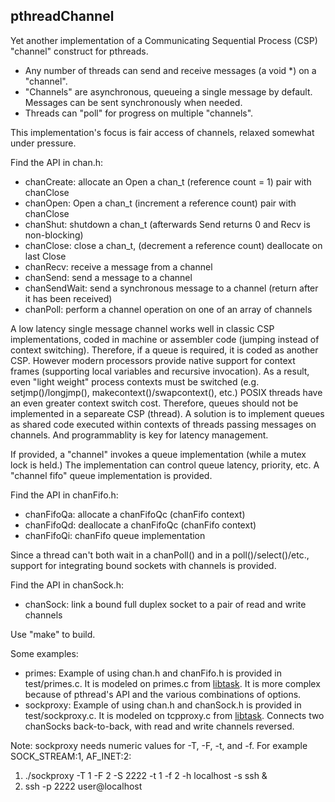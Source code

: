 ## pthreadChannel
Yet another implementation of a Communicating Sequential Process (CSP) "channel" construct for pthreads.

* Any number of threads can send and receive messages (a void *) on a "channel".
* "Channels" are asynchronous, queueing a single message by default. Messages can be sent synchronously when needed.
* Threads can "poll" for progress on multiple "channels".

This implementation's focus is fair access of channels, relaxed somewhat under pressure.

Find the API in chan.h:

* chanCreate: allocate an Open a chan_t (reference count = 1) pair with chanClose
* chanOpen: Open a chan_t (increment a reference count) pair with chanClose
* chanShut: shutdown a chan_t (afterwards Send returns 0 and Recv is non-blocking)
* chanClose: close a chan_t, (decrement a reference count) deallocate on last Close
* chanRecv: receive a message from a channel
* chanSend: send a message to a channel
* chanSendWait: send a synchronous message to a channel (return after it has been received)
* chanPoll: perform a channel operation on one of an array of channels

A low latency single message channel works well in classic CSP implementations, coded in machine or assembler code (jumping instead of context switching).
Therefore, if a queue is required, it is coded as another CSP.
However modern processors provide native support for context frames (supporting local variables and recursive invocation).
As a result, even "light weight" process contexts must be switched (e.g. setjmp()/longjmp(), makecontext()/swapcontext(), etc.)
POSIX threads have an even greater context switch cost.
Therefore, queues should not be implemented in a separeate CSP (thread).
A solution is to implement queues as shared code executed within contexts of threads passing messages on channels.
And programmablity is key for latency management.

If provided, a "channel" invokes a queue implementation (while a mutex lock is held.)
The implementation can control queue latency, priority, etc.
A "channel fifo" queue implementation is provided.

Find the API in chanFifo.h:

* chanFifoQa: allocate a chanFifoQc (chanFifo context)
* chanFifoQd: deallocate a chanFifoQc (chanFifo context)
* chanFifoQi: chanFifo queue implementation

Since a thread can't both wait in a chanPoll() and in a poll()/select()/etc., support for integrating bound sockets with channels is provided.

Find the API in chanSock.h:

* chanSock: link a bound full duplex socket to a pair of read and write channels

Use "make" to build.

Some examples:

* primes: Example of using chan.h and chanFifo.h is provided in test/primes.c. It is modeled on primes.c from [libtask](https://swtch.com/libtask/).
It is more complex because of pthread's API and the various combinations of options.
* sockproxy: Example of using chan.h and chanSock.h is provided in test/sockproxy.c. It is modeled on tcpproxy.c from [libtask](https://swtch.com/libtask/).
Connects two chanSocks back-to-back, with read and write channels reversed.

Note: sockproxy needs numeric values for -T, -F, -t, and -f. For example SOCK_STREAM:1, AF_INET:2:

1. ./sockproxy -T 1 -F 2 -S 2222 -t 1 -f 2 -h localhost -s ssh &
2. ssh -p 2222 user@localhost
